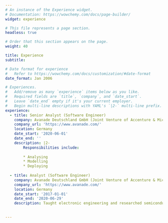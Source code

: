 ```yaml
---
# An instance of the Experience widget.
# Documentation: https://wowchemy.com/docs/page-builder/
widget: experience

# This file represents a page section.
headless: true

# Order that this section appears on the page.
weight: 40

title: Experience
subtitle:

# Date format for experience
#   Refer to https://wowchemy.com/docs/customization/#date-format
date_format: Jan 2006

# Experiences.
#   Add/remove as many `experience` items below as you like.
#   Required fields are `title`, `company`, and `date_start`.
#   Leave `date_end` empty if it's your current employer.
#   Begin multi-line descriptions with YAML's `|2-` multi-line prefix.
experience:
  - title: Senior Analyst (Software Engineer)
    company: Avanade Deutschland GmbH (Joint Venture of Accenture & Microsoft)
    company_url: 'https://www.avanade.com/'
    location: Germany
    date_start: '2020-06-01'
    date_end: ''
    description: |2-
        Responsibilities include:
        
        * Analysing
        * Modelling
        * Deploying
        
  - title: Analyst (Software Engineer)
    company: Avanade Deutschland GmbH (Joint Venture of Accenture & Microsoft)
    company_url: 'https://www.avanade.com/'
    location: Germany
    date_start: '2017-01-01'
    date_end: '2020-06-29'
    description: Taught electronic engineering and researched semiconductor physics.
    
    
---
```

